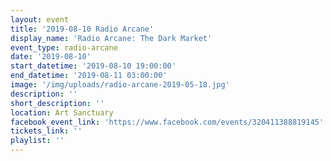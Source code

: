 ```yaml
---
layout: event
title: '2019-08-10 Radio Arcane'
display_name: 'Radio Arcane: The Dark Market'
event_type: radio-arcane
date: '2019-08-10'
start_datetime: '2019-08-10 19:00:00'
end_datetime: '2019-08-11 03:00:00'
image: '/img/uploads/radio-arcane-2019-05-18.jpg'
description: ''
short_description: ''
location: Art Sanctuary
facebook_event_link: 'https://www.facebook.com/events/320411388819145'
tickets_link: ''
playlist: ''
---
```

